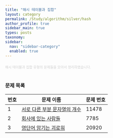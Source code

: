 ```yaml
---
title: "해시 테이블과 집합"
layout: category
permalink: /Study/algorithm/silver/hash
author_profile: true
sidebar_main: true
types: posts
taxonomy:
sidebar:
  nav: "sidebar-category"
  enabled: true
---
```


<div style="text-align: left; margin-top: 20px; font-size: 80%; color: #cfcfcf;">
  해시 테이블과 집합 유형의 문제들을 모아서 정리하였습니다.
</div>

<br/>

### 문제 목록

| 번호 | 문제 이름           | 문제 번호 |
|------|--------------------|-----------|
| 1    | <a href="/Study/algorithm/silver/11478">서로 다른 부분 문자열의 개수</a>     | 11478    |
| 2    | <a href="/Study/algorithm/silver/7785">회사에 있는 사람들</a>   | 7785    |
| 3    | <a href="/Study/algorithm/silver/20920">영단어 암기는 괴로워</a>   | 20920    |

<br/>

<style>
.problem-table {
  width: 100%;
  border-collapse: collapse;
  margin: 1rem 0;
  font-size: 0.95rem;
  text-align: center;
}
.problem-table th {
  background-color: #3d3d3d;
  color: #ffffff;
  padding: 10px;
}
.problem-table td {
  background-color: #1e1e1e;
  color: #cceeff;
  padding: 12px;
  border-bottom: 1px solid #444444;
}
.problem-table tr:hover td {
  background-color: #2a2a2a;
  color: #ffffff;
  transition: 0.2s;
}
.problem-table a {
  color: #66ccff;
  font-weight: 600;
  text-decoration: none;
}
.problem-table a:hover {
  color: #00ffff;
  text-decoration: underline;
}
</style>










